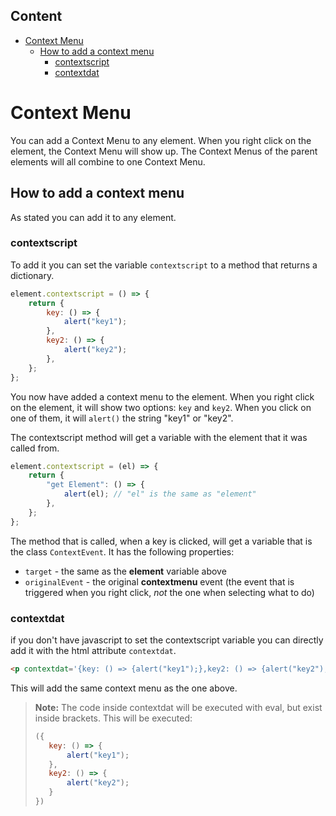 ## Content

- [Context Menu](#context-menu)
  - [How to add a context menu](#how-to-add-a-context-menu)
    - [contextscript](#contextscript)
    - [contextdat](#contextdat)

# Context Menu

You can add a Context Menu to any element. When you right click on the element, the Context Menu will show up. The Context Menus of the parent elements will all combine to one Context Menu.

## How to add a context menu

As stated you can add it to any element.

### contextscript

To add it you can set the variable `contextscript` to a method that returns a dictionary.

```js
element.contextscript = () => {
    return {
        key: () => {
            alert("key1");
        },
        key2: () => {
            alert("key2");
        },
    };
};
```

You now have added a context menu to the element. When you right click on the element, it will show two options: `key` and `key2`. When you click on one of them, it will `alert()` the string "key1" or "key2".

The contextscript method will get a variable with the element that it was called from.

```js
element.contextscript = (el) => {
    return {
        "get Element": () => {
            alert(el); // "el" is the same as "element"
        },
    };
};
```

The method that is called, when a key is clicked, will get a variable that is the class `ContextEvent`. It has the following properties:

-   `target` - the same as the **element** variable above
-   `originalEvent` - the original **contextmenu** event (the event that is triggered when you right click, _not_ the one when selecting what to do)

### contextdat

if you don't have javascript to set the contextscript variable you can directly add it with the html attribute `contextdat`.

```html
<p contextdat='{key: () => {alert("key1");},key2: () => {alert("key2");}}'>rightclick me!</p>
```

This will add the same context menu as the one above.

> **Note:** The code inside contextdat will be executed with eval, but exist inside brackets.
> This will be executed:
>
> ```js
> ({
>    key: () => {
>        alert("key1");
>    },
>    key2: () => {
>        alert("key2");
>    }
> })
> ```